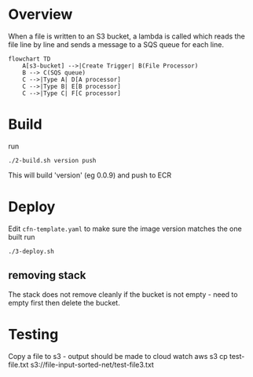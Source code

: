 
# Overview

When a file is written to an S3 bucket, a lambda is called which reads the file line by line and sends a message to a SQS 
queue for each line.


```mermaid
flowchart TD
    A[s3-bucket] -->|Create Trigger| B(File Processor)
    B --> C(SQS queue)
    C -->|Type A| D[A processor]
    C -->|Type B| E[B processor]
    C -->|Type C| F[C processor]
```



# Build
run 
```shell
./2-build.sh version push
```
This will build 'version' (eg 0.0.9) and push to ECR

# Deploy
Edit `cfn-template.yaml` to make sure the image version matches the one built
run 
```shell
./3-deploy.sh
```

## removing stack
The stack does not remove cleanly if the bucket is not empty - need to empty first then delete the bucket.


# Testing
Copy a file to s3 - output should be made to cloud watch
aws s3 cp test-file.txt s3://file-input-sorted-net/test-file3.txt